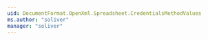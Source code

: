 ```yaml
---
uid: DocumentFormat.OpenXml.Spreadsheet.CredentialsMethodValues
ms.author: "soliver"
manager: "soliver"
---
```

